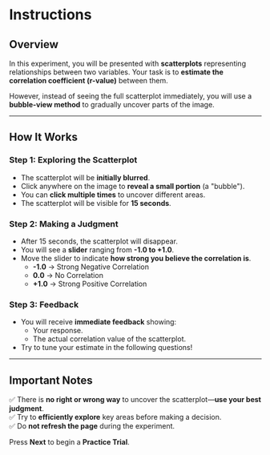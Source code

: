 # Instructions

## Overview

In this experiment, you will be presented with **scatterplots** representing relationships between two variables. Your task is to **estimate the correlation coefficient (r-value)** between them.

However, instead of seeing the full scatterplot immediately, you will use a **bubble-view method** to gradually uncover parts of the image.

---

## How It Works

### Step 1: **Exploring the Scatterplot**
- The scatterplot will be **initially blurred**.
- Click anywhere on the image to **reveal a small portion** (a "bubble").
- You can **click multiple times** to uncover different areas.
- The scatterplot will be visible for **15 seconds**.

### Step 2: **Making a Judgment**
- After 15 seconds, the scatterplot will disappear.
- You will see a **slider** ranging from **-1.0 to +1.0**.
- Move the slider to indicate **how strong you believe the correlation is**.
  - **-1.0** → Strong Negative Correlation
  - **0.0** → No Correlation
  - **+1.0** → Strong Positive Correlation

### Step 3: **Feedback**
- You will receive **immediate feedback** showing:
  - Your response.
  - The actual correlation value of the scatterplot.
- Try to tune your estimate in the following questions! 
---

## Important Notes
✅ There is **no right or wrong way** to uncover the scatterplot—**use your best judgment**.  
✅ Try to **efficiently explore** key areas before making a decision.  
✅ Do **not refresh the page** during the experiment.

Press **Next** to begin a **Practice Trial**.